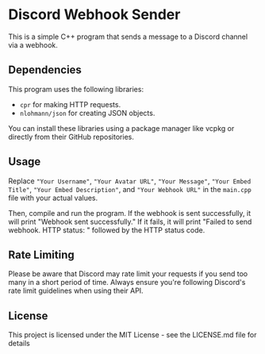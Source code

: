 # Discord Webhook Sender

This is a simple C++ program that sends a message to a Discord channel via a webhook.

## Dependencies

This program uses the following libraries:
- `cpr` for making HTTP requests.
- `nlohmann/json` for creating JSON objects.

You can install these libraries using a package manager like vcpkg or directly from their GitHub repositories.

## Usage

Replace `"Your Username"`, `"Your Avatar URL"`, `"Your Message"`, `"Your Embed Title"`, `"Your Embed Description"`, and `"Your Webhook URL"` in the `main.cpp` file with your actual values.

Then, compile and run the program. If the webhook is sent successfully, it will print "Webhook sent successfully." If it fails, it will print "Failed to send webhook. HTTP status: " followed by the HTTP status code.

## Rate Limiting

Please be aware that Discord may rate limit your requests if you send too many in a short period of time. Always ensure you're following Discord's rate limit guidelines when using their API.

## License

This project is licensed under the MIT License - see the LICENSE.md file for details
